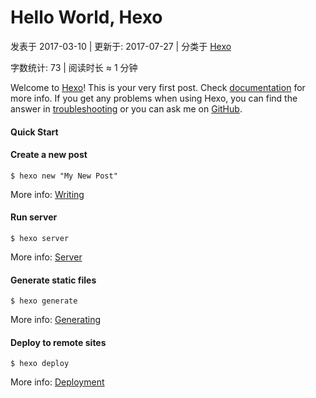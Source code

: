 # Hello World, Hexo

 发表于 2017-03-10 | 更新于: 2017-07-27 | 分类于 [Hexo](http://android9527.com/categories/Hexo/)

 字数统计: 73 | 阅读时长 ≈ 1 分钟

Welcome to [Hexo](https://hexo.io/)! This is your very first post. Check [documentation](https://hexo.io/docs/) for more info. If you get any problems when using Hexo, you can find the answer in [troubleshooting](https://hexo.io/docs/troubleshooting.html) or you can ask me on [GitHub](https://github.com/hexojs/hexo/issues).

#### Quick Start

#### Create a new post

```
$ hexo new "My New Post"
```

More info: [Writing](https://hexo.io/docs/writing.html)

#### Run server

```
$ hexo server
```

More info: [Server](https://hexo.io/docs/server.html)

#### Generate static files

```
$ hexo generate
```

More info: [Generating](https://hexo.io/docs/generating.html)

#### Deploy to remote sites

```
$ hexo deploy
```

More info: [Deployment](https://hexo.io/docs/deployment.html)